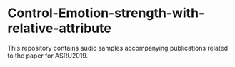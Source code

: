 # Control-Emotion-strength-with-relative-attribute
This repository contains audio samples accompanying publications related to the paper for ASRU2019.
